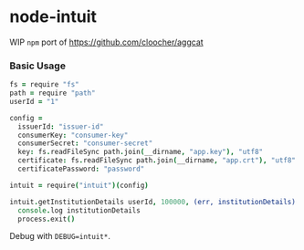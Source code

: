 # node-intuit

WIP `npm` port of https://github.com/cloocher/aggcat

### Basic Usage

```coffeescript
fs = require "fs"
path = require "path"
userId = "1"

config =
  issuerId: "issuer-id"
  consumerKey: "consumer-key"
  consumerSecret: "consumer-secret"
  key: fs.readFileSync path.join(__dirname, "app.key"), "utf8"
  certificate: fs.readFileSync path.join(__dirname, "app.crt"), "utf8"
  certificatePassword: "password"

intuit = require("intuit")(config)

intuit.getInstitutionDetails userId, 100000, (err, institutionDetails) ->
  console.log institutionDetails
  process.exit()
```

Debug with `DEBUG=intuit*`.
